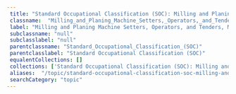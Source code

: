 ```yaml
--- 
 title: "Standard Occupational Classification (SOC): Milling and Planing Machine Setters, Operators, and Tenders, Metal and Plastic" 
 classname:  "Milling_and_Planing_Machine_Setters,_Operators,_and_Tenders,_Metal_and_Plastic" 
 label: "Milling and Planing Machine Setters, Operators, and Tenders, Metal and Plastic" 
 subclassname: "null" 
 subclasslabel: "null" 
 parentclassname: "Standard_Occupational_Classification_(SOC)" 
 parentclasslabel: "Standard Occupational Classification (SOC)" 
 equalentCollections: [] 
 collections: ['Standard Occupational Classification (SOC): Milling and Planing Machine Setters, Operators, and Tenders, Metal and Plastic']
 aliases:  "/topic/standard-occupational-classification-soc-milling-and-planing-machine-setters-operators-and-tenders-metal-and-plastic"  
 searchCategory: "topic" 
---
```

